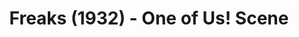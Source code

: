---
layout: manifest
title: Freaks (1932) - One of Us! Scene
manifest_name: freaks-1932-one-of-us-scene

---